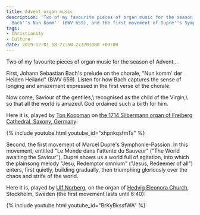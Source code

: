 ```yaml
---
title: Advent organ music
description: 'Two of my favourite pieces of organ music for the season of Advent:
  Bach''s Nun komm'' (BWV 659), and the first movement of Dupré''s Symphonie-Passion.'
tags:
- Christianity
- Culture
date: 2019-12-01 18:27:50.273701000 +00:00
---
```

Two of my favourite pieces of organ music for the season of Advent...

First, Johann Sebastian Bach's prelude on the chorale, "Nun komm' der Heiden Heiland" (BWV 659). Listen for how Bach captures the sense of longing and amazement expressed in the first verse of the chorale:

Now come, Saviour of the gentiles,\\
recognised as the child of the Virgin,\\
so that all the world is amazed\\
God ordained such a birth for him.

Here it is, played by [Ton Koopman](https://www.tonkoopman.nl) on [the 1714 Silbermann organ of Freiberg Cathedral, Saxony, Germany](https://baroquemusic.org/silfrei.html):

{% include youtube.html youtube_id="xhpnkqsfmTs" %}

Second, the first movement of Marcel Dupré's Symphonie-Passion. In this movement, entitled "Le Monde dans l'attente du Sauveur" ("The World awaiting the Saviour"), Dupré shows us a world full of agitation, into which the plainsong melody "Jesu, Redemptor omnium" ("Jesus, Redeemer of all") enters, first quietly, building gradually, then triumphing gloriously over the chaos and strife of the world.

Here it is, played by [Ulf Norberg](https://hedvigeleonora.se/medarbetare/ulf-norberg/), on the organ of [Hedvig Eleonora Church](https://en.wikipedia.org/wiki/Hedvig_Eleonora_Church), Stockholm, Sweden (the first movement lasts until 6:40):

{% include youtube.html youtube_id="BrKyBkssfWA" %}
